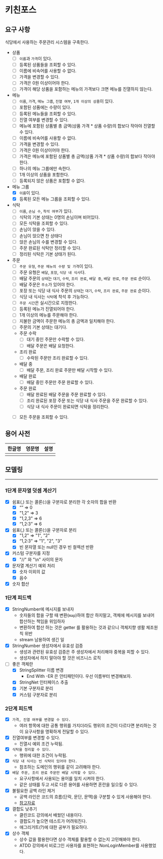 # 키친포스

## 요구 사항
식당에서 사용하는 주문관리 시스템을 구축한다.

- 상품
  - [ ] `이름`과 `가격`이 있다.
  - [ ] 등록된 상품들을 조회할 수 있다.
  - [ ] 이름에 비속어를 사용할 수 없다.
  - [ ] 가격을 변경할 수 있다.
  - [ ] 가격은 0원 이상이어야 한다.
  - [ ] 가격이 해당 상품을 포함하는 메뉴의 가격보다 크면 메뉴를 진열하지 않는다.
- 메뉴
  - [ ] `이름`, `가격`, `메뉴 그룹`, `진열 여부`, `1개 이상의 상품`이 있다.
  - [ ] 포함된 상품에는 수량이 있다.
  - [ ] 등록된 메뉴들을 조회할 수 있다.
  - [ ] 진열 여부를 변경할 수 있다.
  - [ ] 메뉴에 포함된 상품별 총 금액(상품 가격 * 상품 수량)의 합보다 작아야 진열할 수 있다.
  - [ ] 이름에 비속어를 사용할 수 없다.
  - [ ] 가격을 변경할 수 있다.
  - [ ] 가격은 0원 이상이어야 한다.
  - [ ] 가격은 메뉴에 포함된 상품별 총 금액(상품 가격 * 상품 수량)의 합보다 작아야 한다.
  - [ ] 하나의 메뉴 그룹에만 속한다.
  - [ ] 1개 이상의 상품을 포함한다.
  - [ ] 등록되지 않은 상품은 포함할 수 없다.
- 메뉴 그룹
  - [x] `이름`이 있다.
  - [x] 등록된 모든 메뉴 그룹을 조회할 수 있다.
- 식탁
  - [ ] `이름`, `손님 수`, `착석 여부`가 있다.
  - [ ] 식탁의 기본 상태는 0명의 손님이며 비어있다.
  - [ ] 모든 식탁을 조회할 수 있다.
  - [ ] 손님이 앉을 수 있다.
  - [ ] 손님이 앉으면 찬 상태다
  - [ ] 앉은 손님의 수를 변경할 수 있다.
  - [ ] 주문 완료된 식탁만 정리할 수 있다.
  - [ ] 정리된 식탁은 기본 상태가 된다.
- 주문
  - [ ] `주문 유형`, `주문 메뉴의 수량 및 가격`이 있다.
  - [ ] 주문 유형은 `배달`, `포장`, `식당 내 식사`다.
  - [ ] 배달 주문의 `상태`는 `대기`, `수락`, `조리 완료`, `배달 중`, `배달 완료`, `주문 완료` 순이다.  
  - [ ] 배달 주문은 `주소`가 있어야 한다.
  - [ ] 포장 또는 식당 내 식사 주문의 `상태`는 `대기`, `수락`, `조리 완료`, `주문 완료` 순이다.
  - [ ] 식당 내 식사는 `식탁`에 착석 후 가능하다.
  - [ ] `주문 시간`은 실시간으로 지정한다.
  - [ ] 등록된 메뉴가 진열되어야 한다.
  - [ ] 1개 이상의 메뉴를 주문해야 한다.
  - [ ] 지불한 금액이 주문한 메뉴의 총 금액과 일치해야 한다.
  - [ ] 주문의 기본 상태는 대기다.
  - 주문 수락
    - [ ] 대기 중인 주문만 수락할 수 있다.
    - [ ] 배달 주문은 배달 요청한다.
  - 조리 완료
    - [ ] 수락된 주문만 조리 완료할 수 있다.
  - 배달 중
    - [ ] 배달 주문, 조리 완료 주문만 배달 시작할 수 있다.
  - 배달 완료
    - [ ] 배달 중인 주문만 주문 완료할 수 있다.
  - 주문 완료
    - [ ] 배달 완료된 배달 주문을 주문 완료할 수 있다.
    - [ ] 조리 완료된 포장 주문 또는 식당 내 식사 주문을 주문 완료할 수 있다.
    - [ ] 식당 내 식사 주문이 완료되면 식탁을 정리한다.
  - [ ] 모든 주문을 조회할 수 있다.
  

## 용어 사전

| 한글명 | 영문명 | 설명 |
| --- | --- | --- |
|  |  |  |

## 모델링

---

### 1단계 문자열 덧셈 계산기

- [x] 쉼표(,) 또는 콜론(:)을 구분자로 분리한 각 숫자의 합을 반환
  - [x] “” => 0
  - [x] "1,2" => 3
  - [x] "1,2,3" => 6
  - [x] “1,2:3” => 6
- [x] 쉼표(,) 또는 콜론(:)을 구분자로 분리
  - [x] "1,2" => "1", "2"
  - [x] “1,2:3” => "1", "2", "3"
  - [x] 빈 문자열 또는 null인 경우 빈 컬렉션 반환
- [x] 커스텀 구분자를 지정
  - [x] "//" 와 "\n" 사이의 문자
- [x] 문자열 계산기 예외 처리
  - [x] 숫자 이외의 값 
  - [x] 음수
- [x] 숫자 합산

### 1단계 피드백

- [x] StringNumber에 메시지를 보내자
  - 숫자들의 합을 구할 때 변환(`map`)하여 합산 하지말고, 객체에 메시지를 보내어 합산하는 책임을 위임하자
  - 변환하여 합산 하는 것은 getter 를 활용하는 것과 같으니 객체지향 생활 체조원칙 위반
  - stream 남용하여 생긴 일
- [x] StringNumber 생성자에서 유효성 검증
  - 생성과 관련된 유효성 검증은 주 생성자에서 처리해야 중복을 피할 수 있다.
  - 생성자에서 하지 말아야 할 것은 비즈니스 로직
- [ ] 좋은 객체란
  - [x] StringSplitter 이름 변경
    - End With -ER 은 안티패턴이다. 우선 이름부터 변경해보자. 
  - [x] StringNet 인터페이스 추출
  - [x] 기본 구분자로 분리
  - [x] 커스텀 구분자로 분리
  
### 2단계 피드백

- [x] `가격, 진열 여부를 변경할 수 있다.`
  - 여러 항목에 대한 공통 행위를 가지더라도 행위의 조건이 다르다면 분리하는 것이 요구사항을 명확하게 전달할 수 있다.
- [x] 진열여부를 변경할 수 있다.
  - 진열시 예외 조건 누락됨.
- [x] `식탁을 정리할 수 있다.`
  - 행위에 대한 조건이 누락됨.
- [x] `식당 내 식사는 빈 식탁이 있어야 한다.`
  - 참조하는 도메인의 행위를 같이 고려해야 한다.
- [x] `배달 주문, 조리 완료 주문만 배달 시작할 수 있다.`
  - 요구사항에서 사용되는 용어를 일치 시켜야 한다.
  - 같은 상태를 두고 서로 다른 용어를 사용하면 혼란을 일으킬 수 있다.
- [x] 불필요한 공백 라인 제거
  - 공백 라인은 코드의 흐름(단락, 문단, 문맥)을 구분할 수 있게 사용해야 한다.
  - [참고자료](https://dsmoon.tistory.com/entry/%EC%A2%8B%EC%9D%80-%EC%BD%94%EB%93%9C-%ED%98%95%EC%8B%9D%EC%9D%B4%EB%9E%80)
- [x] 결합도 낮추기
  - 클린코드 강의에서 배웠던 내용이다.
  - 결합도가 높으면 테스트가 어려워진다.
  - 애그리거트(?)에 대한 공부가 필요하다.
- [x] 상수 객체
  - 상수 값을 활용한다면 상수 객체를 활용할 수 없는지 고민해봐야 한다.
  - ATDD 강의에서 비로그인 사용자를 표현하는 NonLoginMember를 사용했었다. 

